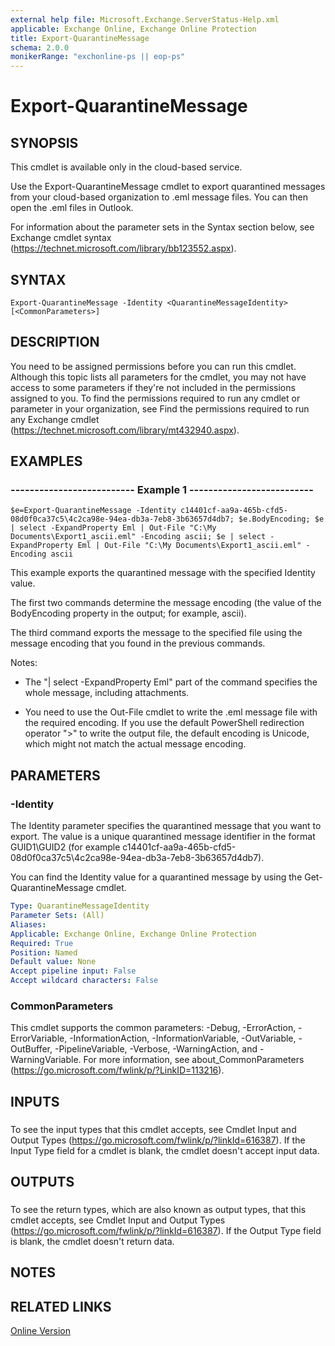 ```yaml
---
external help file: Microsoft.Exchange.ServerStatus-Help.xml
applicable: Exchange Online, Exchange Online Protection
title: Export-QuarantineMessage
schema: 2.0.0
monikerRange: "exchonline-ps || eop-ps"
---
```


# Export-QuarantineMessage

## SYNOPSIS
This cmdlet is available only in the cloud-based service.

Use the Export-QuarantineMessage cmdlet to export quarantined messages from your cloud-based organization to .eml message files. You can then open the .eml files in Outlook.

For information about the parameter sets in the Syntax section below, see Exchange cmdlet syntax (https://technet.microsoft.com/library/bb123552.aspx).

## SYNTAX

```
Export-QuarantineMessage -Identity <QuarantineMessageIdentity> [<CommonParameters>]
```

## DESCRIPTION
You need to be assigned permissions before you can run this cmdlet. Although this topic lists all parameters for the cmdlet, you may not have access to some parameters if they're not included in the permissions assigned to you. To find the permissions required to run any cmdlet or parameter in your organization, see Find the permissions required to run any Exchange cmdlet (https://technet.microsoft.com/library/mt432940.aspx).

## EXAMPLES

### -------------------------- Example 1 --------------------------
```
$e=Export-QuarantineMessage -Identity c14401cf-aa9a-465b-cfd5-08d0f0ca37c5\4c2ca98e-94ea-db3a-7eb8-3b63657d4db7; $e.BodyEncoding; $e | select -ExpandProperty Eml | Out-File "C:\My Documents\Export1_ascii.eml" -Encoding ascii; $e | select -ExpandProperty Eml | Out-File "C:\My Documents\Export1_ascii.eml" -Encoding ascii
```

This example exports the quarantined message with the specified Identity value.

The first two commands determine the message encoding (the value of the BodyEncoding property in the output; for example, ascii).

The third command exports the message to the specified file using the message encoding that you found in the previous commands.

Notes:

- The "| select -ExpandProperty Eml" part of the command specifies the whole message, including attachments.

- You need to use the Out-File cmdlet to write the .eml message file with the required encoding. If you use the default PowerShell redirection operator ">" to write the output file, the default encoding is Unicode, which might not match the actual message encoding.

## PARAMETERS

### -Identity
The Identity parameter specifies the quarantined message that you want to export. The value is a unique quarantined message identifier in the format GUID1\GUID2 (for example c14401cf-aa9a-465b-cfd5-08d0f0ca37c5\4c2ca98e-94ea-db3a-7eb8-3b63657d4db7).

You can find the Identity value for a quarantined message by using the Get-QuarantineMessage cmdlet.

```yaml
Type: QuarantineMessageIdentity
Parameter Sets: (All)
Aliases:
Applicable: Exchange Online, Exchange Online Protection
Required: True
Position: Named
Default value: None
Accept pipeline input: False
Accept wildcard characters: False
```

### CommonParameters
This cmdlet supports the common parameters: -Debug, -ErrorAction, -ErrorVariable, -InformationAction, -InformationVariable, -OutVariable, -OutBuffer, -PipelineVariable, -Verbose, -WarningAction, and -WarningVariable. For more information, see about_CommonParameters (https://go.microsoft.com/fwlink/p/?LinkID=113216).

## INPUTS

###  
To see the input types that this cmdlet accepts, see Cmdlet Input and Output Types (https://go.microsoft.com/fwlink/p/?linkId=616387). If the Input Type field for a cmdlet is blank, the cmdlet doesn't accept input data.

## OUTPUTS

###  
To see the return types, which are also known as output types, that this cmdlet accepts, see Cmdlet Input and Output Types (https://go.microsoft.com/fwlink/p/?linkId=616387). If the Output Type field is blank, the cmdlet doesn't return data.

## NOTES

## RELATED LINKS

[Online Version](https://technet.microsoft.com/library/91de3a29-120c-4332-a670-e078ba8d20e2.aspx)
